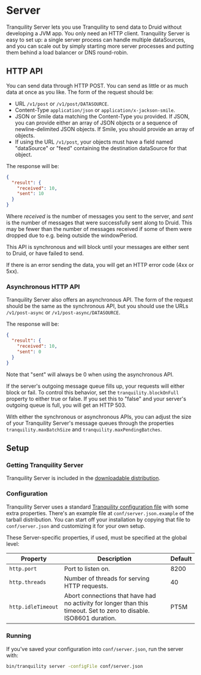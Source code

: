 # Server

Tranquility Server lets you use Tranquility to send data to Druid without developing a JVM app. You only need an
HTTP client. Tranquility Server is easy to set up: a single server process can handle multiple dataSources, and you can
scale out by simply starting more server processes and putting them behind a load balancer or DNS round-robin.

## HTTP API

You can send data through HTTP POST. You can send as little or as much data at once as you like. The form of the
request should be:

- URL `/v1/post` or `/v1/post/DATASOURCE`.
- Content-Type `application/json` or `application/x-jackson-smile`.
- JSON or Smile data matching the Content-Type you provided. If JSON, you can provide either an array of JSON objects
or a sequence of newline-delimited JSON objects. If Smile, you should provide an array of objects.
- If using the URL `/v1/post`, your objects must have a field named "dataSource" or "feed" containing the destination
dataSource for that object.

The response will be:

```json
{
  "result": {
    "received": 10,
    "sent": 10
  }
}
```

Where *received* is the number of messages you sent to the server, and *sent* is the number of messages that were
successfully sent along to Druid. This may be fewer than the number of messages received if some of them were dropped
due to e.g. being outside the windowPeriod.

This API is synchronous and will block until your messages are either sent to Druid, or have failed to send.

If there is an error sending the data, you will get an HTTP error code (4xx or 5xx).

### Asynchronous HTTP API

Tranquility Server also offers an asynchronous API. The form of the request should be the same as the synchronous API,
but you should use the URLs `/v1/post-async` or `/v1/post-async/DATASOURCE`.

The response will be:

```json
{
  "result": {
    "received": 10,
    "sent": 0
  }
}
```

Note that "sent" will always be 0 when using the asynchronous API.

If the server's outgoing message queue fills up, your requests will either block or fail. To control this behavior,
set the `tranquility.blockOnFull` property to either true or false. If you set this to "false" and your server's
outgoing queue is full, you will get an HTTP 503.

With either the synchronous or asynchronous APIs, you can adjust the size of your Tranquility Server's message queues
through the properties `tranquility.maxBatchSize` and `tranquility.maxPendingBatches`.

## Setup

### Getting Tranquility Server

Tranquility Server is included in the [downloadable distribution](../README.md#downloadable-distribution).

### Configuration

Tranquility Server uses a standard [Tranquility configuration file](configuration.md) with some extra properties.
There's an example file at `conf/server.json.example` of the tarball distribution. You can start off your installation
by copying that file to `conf/server.json` and customizing it for your own setup.

These Server-specific properties, if used, must be specified at the global level:

|Property|Description|Default|
|--------|-----------|-------|
|`http.port`|Port to listen on.|8200|
|`http.threads`|Number of threads for serving HTTP requests.|40|
|`http.idleTimeout`|Abort connections that have had no activity for longer than this timeout. Set to zero to disable. ISO8601 duration.|PT5M|

### Running

If you've saved your configuration into `conf/server.json`, run the server with:

```bash
bin/tranquility server -configFile conf/server.json
```
